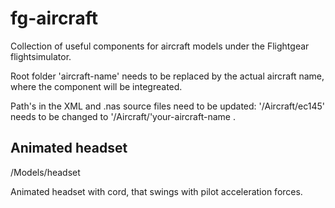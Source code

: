 # fg-aircraft
Collection of useful components for aircraft models under the Flightgear flightsimulator.

Root folder 'aircraft-name' needs to be replaced by the actual aircraft name, where the component will be integreated. 

Path's in the XML and .nas source files need to be updated: '/Aircraft/ec145' needs to be changed to  '/Aircraft/'your-aircraft-name .

Animated headset 
----------------
/Models/headset

Animated headset with cord, that swings with pilot acceleration forces.
